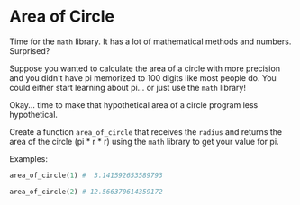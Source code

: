 # Area of Circle

Time for the `math` library. It has a lot of mathematical methods and numbers. Surprised?

Suppose you wanted to calculate the area of a circle with more precision and you didn't have pi memorized to 100 digits like most people do. You could either start learning about pi... or just use the `math` library!

Okay... time to make that hypothetical area of a circle program less hypothetical. 

Create a function `area_of_circle` that receives the `radius` and returns the area of the circle (pi * r * r) using the `math` library to get your value for pi.



Examples:

```python
area_of_circle(1) #  3.141592653589793

area_of_circle(2) # 12.566370614359172
```
